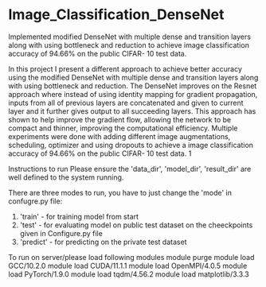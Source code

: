 # Image_Classification_DenseNet
Implemented modified DenseNet with multiple dense and
transition layers along with using bottleneck and reduction to achieve image classification accuracy of 94.66% on the public CIFAR-
10 test data.


In this project I present a different approach
to achieve better accuracy using the modified DenseNet with multiple dense and
transition layers along with using bottleneck and reduction. The DenseNet improves
on the Resnet approach where instead of using identity mapping for gradient
propagation, inputs from all of previous layers are concatenated and given to
current layer and it further gives output to all succeeding layers. This approach
has shown to help improve the gradient flow, allowing the network to be compact
and thinner, improving the computational efficiency. Multiple experiments were
done with adding different image augmentations, scheduling, optimizer and using
dropouts to achieve a image classification accuracy of 94.66% on the public CIFAR-
10 test data.
1


Instructions to run
Please ensure the 'data_dir', 'model_dir', 'result_dir' are well defined to the system running.

There are three modes to run, you have to just change the 'mode' in confugre.py file:
1. 'train' - for training model from start
2. 'test' - for evaluating model on public test dataset on the cheeckpoints given in Configure.py file
3. 'predict' - for predicting on the private test dataset

To run on server/please load following modules
module purge
module load GCC/10.2.0
module load CUDA/11.1.1
module load OpenMPI/4.0.5
module load PyTorch/1.9.0
module load tqdm/4.56.2
module load matplotlib/3.3.3


